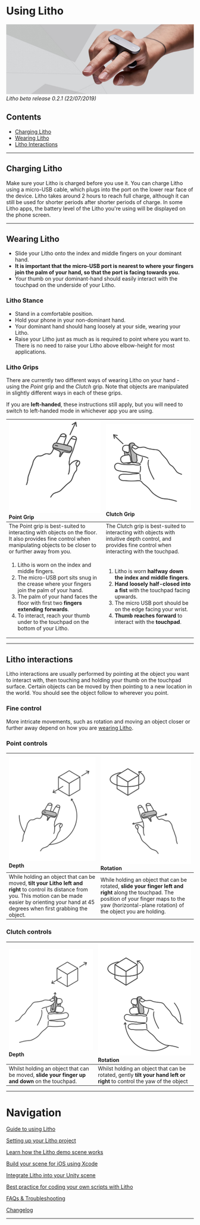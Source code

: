# Using Litho

![Banner image](Images/banner1.jpg)
_Litho beta release 0.2.1 (22/07/2019)_

## Contents

* [Charging Litho](#charging-litho)
* [Wearing Litho](#wearing-litho)
* [Litho Interactions](#litho-interactions)

---

## Charging Litho

Make sure your Litho is charged before you use it. You can charge Litho using a micro-USB cable, which plugs into the port on the lower rear face of the device. Litho takes around 2 hours to reach full charge, although it can still be used for shorter periods after shorter periods of charge. In some Litho apps, the battery level of the Litho you're using will be displayed on the phone screen. 

---

## Wearing Litho

* Slide your Litho onto the index and middle fingers on your dominant hand.
* **It is important that the micro-USB port is nearest to where your fingers join the palm of your hand, so that the port is facing towards you.**
* Your thumb on your dominant-hand should easily interact with the touchpad on the underside of your Litho. 

### Litho Stance

* Stand in a comfortable position.
* Hold your phone in your non-dominant hand. 
* Your dominant hand should hang loosely at your side, wearing your Litho.
* Raise your Litho just as much as is required to point where you want to. There is no need to raise your Litho above elbow-height for most applications. 

### Litho Grips

There are currently two different ways of wearing Litho on your hand - using the _Point_ grip and the _Clutch_ grip. Note that objects are manipulated in slightly different ways in each of these grips.

If you are **left-handed**, these instructions still apply, but you will need to switch to left-handed mode in whichever app you are using.

| ![Point Grip](Images/newhand/left/point/arrow.png) **Point Grip** | ![Point Grip](Images/newhand/clutch/arrow.png) **Clutch Grip** |
|:--- | :--- |
| The Point grip is best-suited to interacting with objects on the floor. It also provides fine control when manipulating objects to be closer to or further away from you. | The Clutch grip is best-suited to interacting with objects with intuitive depth control, and provides fine control when interacting with the touchpad.|
|<ol><li>Litho is worn on the index and middle fingers. </li><li>The micro-USB port sits snug in the crease where your fingers join the palm of your hand. </li><li>The palm of your hand faces the floor with first two **fingers extending forwards**.</li><li>To interact, reach your thumb under to the touchpad on the bottom of your Litho. </li></ol> | <ol><li>Litho is worn **halfway down the index and middle fingers**. </li><li>**Hand loosely half-closed into a fist** with the touchpad facing upwards.</li><li>The micro USB port should be on the edge facing your wrist.</li><li>**Thumb reaches forward** to interact with the **touchpad**.</li></ol> |

---

## Litho interactions

Litho interactions are usually performed by pointing at the object you want to interact with, then touching and holding your thumb on the touchpad surface. Certain objects can be moved by then pointing to a new location in the world. You should see the object follow to wherever you point.

### Fine control

More intricate movements, such as rotation and moving an object closer or further away depend on how you are [wearing Litho](#wearing-litho).

### Point controls

| ![Point Grip](Images/newhand/left/interact/point/dept.png) **Depth** | ![Point Grip](Images/newhand/interact/point/rotate.png) **Rotation** |
| :--- | :--- |
| While holding an object that can be moved, **tilt your Litho left and right** to control its distance from you. This motion can be made easier by orienting your hand at 45 degrees when first grabbing the object. | While holding an object that can be rotated, **slide your finger left and right** along the touchpad. The position of your finger maps to the yaw (horizontal-plane rotation) of the object you are holding. |

### Clutch controls

| ![Point Grip](Images/newhand/left/interact/clutch/dept.png) **Depth** | ![Clutch Grip](Images/newhand/interact/clutch/rotate.png) **Rotation** |
|:--- | :--- |
| Whilst holding an object that can be moved, **slide your finger up and down** on the touchpad. | Whilst holding an object that can be rotated, gently **tilt your hand left or right** to control the yaw of the object |

---

# Navigation

[Guide to using Litho](UsingLitho.md)

[Setting up your Litho project](ProjectSetup.md)

[Learn how the Litho demo scene works](DemoScene.md)

[Build your scene for iOS using Xcode](BuildXcode.md)

[Integrate Litho into your Unity scene](UnityIntegration.md)

[Best practice for coding your own scripts with Litho](UnityScripting.md)

[FAQs & Troubleshooting](FAQ.md)

[Changelog](Changelog.md)

---
